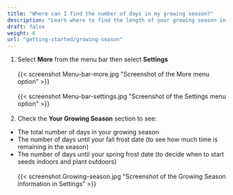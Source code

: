 ```yaml
---
title: "Where can I find the number of days in my growing season?"
description: "Learn where to find the length of your growing season in Planter"
draft: false
weight: 6
url: "getting-started/growing-season"
---
```


1. Select **More** from the menu bar then select **Settings**<br /><br />
{{< screenshot Menu-bar-more.jpg "Screenshot of the More menu option" >}}<br /><br />
{{< screenshot Menu-bar-settings.jpg "Screenshot of the Settings menu option" >}}<br /><br />
2. Check the **Your Growing Season** section to see:
- The total number of days in your growing season
- The number of days until your fall frost date (to see how much time is remaining in the season)
- The number of days until your spring frost date (to decide when to start seeds indoors and plant outdoors)<br /><br />
{{< screenshot Growing-season.jpg "Screenshot of the Growing Season information in Settings" >}}
